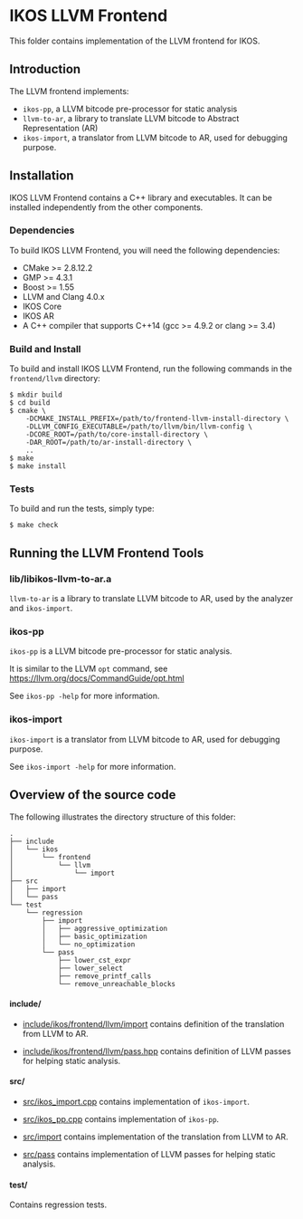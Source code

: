 IKOS LLVM Frontend
==================

This folder contains implementation of the LLVM frontend for IKOS.

Introduction
------------

The LLVM frontend implements:
* `ikos-pp`, a LLVM bitcode pre-processor for static analysis
* `llvm-to-ar`, a library to translate LLVM bitcode to Abstract Representation (AR)
* `ikos-import`, a translator from LLVM bitcode to AR, used for debugging purpose.

Installation
------------

IKOS LLVM Frontend contains a C++ library and executables. It can be installed independently from the other components.

### Dependencies

To build IKOS LLVM Frontend, you will need the following dependencies:

* CMake >= 2.8.12.2
* GMP >= 4.3.1
* Boost >= 1.55
* LLVM and Clang 4.0.x
* IKOS Core
* IKOS AR
* A C++ compiler that supports C++14 (gcc >= 4.9.2 or clang >= 3.4)

### Build and Install

To build and install IKOS LLVM Frontend, run the following commands in the `frontend/llvm` directory:

```
$ mkdir build
$ cd build
$ cmake \
    -DCMAKE_INSTALL_PREFIX=/path/to/frontend-llvm-install-directory \
    -DLLVM_CONFIG_EXECUTABLE=/path/to/llvm/bin/llvm-config \
    -DCORE_ROOT=/path/to/core-install-directory \
    -DAR_ROOT=/path/to/ar-install-directory \
    ..
$ make
$ make install
```

### Tests

To build and run the tests, simply type:

```
$ make check
```

Running the LLVM Frontend Tools
-------------------------------

### lib/libikos-llvm-to-ar.a

`llvm-to-ar` is a library to translate LLVM bitcode to AR, used by the analyzer and `ikos-import`.

### ikos-pp

`ikos-pp` is a LLVM bitcode pre-processor for static analysis.

It is similar to the LLVM `opt` command, see https://llvm.org/docs/CommandGuide/opt.html

See `ikos-pp -help` for more information.

### ikos-import

`ikos-import` is a translator from LLVM bitcode to AR, used for debugging purpose.

See `ikos-import -help` for more information.

Overview of the source code
---------------------------

The following illustrates the directory structure of this folder:

```
.
├── include
│   └── ikos
│       └── frontend
│           └── llvm
│               └── import
├── src
│   ├── import
│   └── pass
└── test
    └── regression
        ├── import
        │   ├── aggressive_optimization
        │   ├── basic_optimization
        │   └── no_optimization
        └── pass
            ├── lower_cst_expr
            ├── lower_select
            ├── remove_printf_calls
            └── remove_unreachable_blocks
```

#### include/

* [include/ikos/frontend/llvm/import](include/ikos/frontend/llvm/import) contains definition of the translation from LLVM to AR.

* [include/ikos/frontend/llvm/pass.hpp](include/ikos/frontend/llvm/pass.hpp) contains definition of LLVM passes for helping static analysis.

#### src/

* [src/ikos_import.cpp](src/ikos_import.cpp) contains implementation of `ikos-import`.

* [src/ikos_pp.cpp](src/ikos_pp.cpp) contains implementation of `ikos-pp`.

* [src/import](src/import) contains implementation of the translation from LLVM to AR.

* [src/pass](src/pass) contains implementation of LLVM passes for helping static analysis.

#### test/

Contains regression tests.
